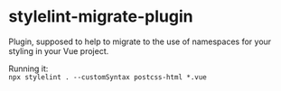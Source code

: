# stylelint-migrate-plugin

Plugin, supposed to help to migrate to the use of namespaces for your styling in your Vue project.

Running it:\
`npx stylelint . --customSyntax postcss-html *.vue`


